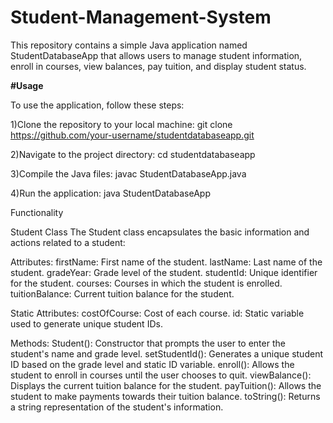 # Student-Management-System

This repository contains a simple Java application named StudentDatabaseApp that allows users to manage student information, enroll in courses, view balances, pay tuition, and display student status.

**#Usage**

To use the application, follow these steps:

1)Clone the repository to your local machine:
git clone https://github.com/your-username/studentdatabaseapp.git

2)Navigate to the project directory:
cd studentdatabaseapp

3)Compile the Java files:
javac StudentDatabaseApp.java

4)Run the application:
java StudentDatabaseApp


Functionality

Student Class
The Student class encapsulates the basic information and actions related to a student:

Attributes:
firstName: First name of the student.
lastName: Last name of the student.
gradeYear: Grade level of the student.
studentId: Unique identifier for the student.
courses: Courses in which the student is enrolled.
tuitionBalance: Current tuition balance for the student.

Static Attributes:
costOfCourse: Cost of each course.
id: Static variable used to generate unique student IDs.

Methods:
Student(): Constructor that prompts the user to enter the student's name and grade level.
setStudentId(): Generates a unique student ID based on the grade level and static ID variable.
enroll(): Allows the student to enroll in courses until the user chooses to quit.
viewBalance(): Displays the current tuition balance for the student.
payTuition(): Allows the student to make payments towards their tuition balance.
toString(): Returns a string representation of the student's information.
